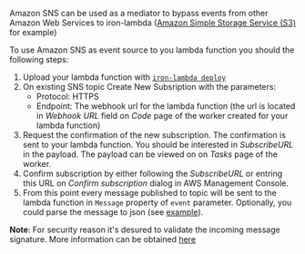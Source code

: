 Amazon SNS can be used as a mediator to bypass events from other Amazon Web Services to iron-lambda ([Amazon Simple Storage Service (S3)](http://docs.aws.amazon.com/AmazonS3/latest/dev/ways-to-add-notification-config-to-bucket.html) for example)

To use Amazon SNS as event source to you lambda function you should the following steps:

1. Upload your lambda function with [`iron-lambda deploy`](../../README.md)
2. On existing SNS topic Create New Subsription with the parameters:
   * Protocol: HTTPS
   * Endpoint: The webhook url for the lambda function (the url is located in _Webhook URL_ field on _Code_ page of the worker created for your lambda function)
3. Request the confirmation of the new subscription. The confirmation is sent to your lambda function. You should be interested in _SubscribeURL_ in the payload. The payload can be viewed on on _Tasks_ page of the worker.
4. Confirm subscription by either following the _SubscribeURL_ or entring this URL on _Confirm subscription_ dialog in AWS Management Console.
5. From this point every message published to topic will be sent to the lambda function in `Message` property of `event` parameter. Optionally, you could parse the message to json (see [example](./lambda.js)).

**Note**: For security reason it's desured to validate the incoming message signature. More information can be obtained [here](http://docs.aws.amazon.com/sns/latest/dg/SendMessageToHttp.verify.signature.html)

